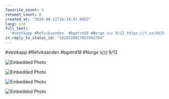 ```yaml
---
favorite_count: 3
retweet_count: 0
created_at: "2018-08-11T16:34:47.000Z"
lang: und
full_text:
  "#vestkapp #Refviksanden  #bgotrd18 #Norge 🇳🇴 9/12 https://t.co/bVJbioiXiO"
in_reply_to_status_id: "1028318817057992704"
---
```


#vestkapp #Refviksanden #bgotrd18 #Norge 🇳🇴 9/12

<div class="gallery gallery-4">

![Embedded Photo](https://twitter-media-coderbyheart.s3.eu-north-1.amazonaws.com/1028318824230268928-DkVP89iW0AE8lcb.jpg)

![Embedded Photo](https://twitter-media-coderbyheart.s3.eu-north-1.amazonaws.com/1028318824230268928-DkVP-R5WwAAjdbh.jpg)

![Embedded Photo](https://twitter-media-coderbyheart.s3.eu-north-1.amazonaws.com/1028318824230268928-DkVP_aaX4AAGUoi.jpg)

![Embedded Photo](https://twitter-media-coderbyheart.s3.eu-north-1.amazonaws.com/1028318824230268928-DkVQRjIX0AU0RP7.jpg)

</div>
